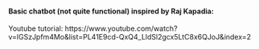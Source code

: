 <h4>Basic chatbot (not quite functional) inspired by Raj Kapadia:</h4>
Youtube tutorial: https://www.youtube.com/watch?v=lGSzJpfm4Mo&list=PL41E9cd-QxQ4_LldSl2gcx5LtC8x6QJoJ&index=2

